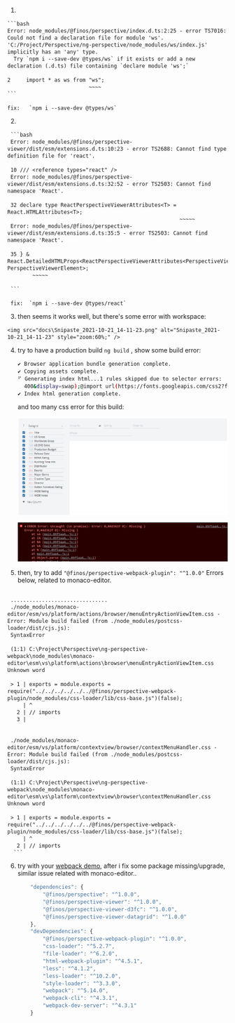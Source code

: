 1.  

    ```bash
    Error: node_modules/@finos/perspective/index.d.ts:2:25 - error TS7016: Could not find a declaration file for module 'ws'. 'C:/Project/Perspective/ng-perspective/node_modules/ws/index.js' implicitly has an 'any' type.
      Try `npm i --save-dev @types/ws` if it exists or add a new declaration (.d.ts) file containing `declare module 'ws';`
    
    2     import * as ws from "ws";
                              ~~~~
    ```

    fix:   `npm i --save-dev @types/ws`

2.   

     ```bash
     Error: node_modules/@finos/perspective-viewer/dist/esm/extensions.d.ts:10:23 - error TS2688: Cannot find type definition file for 'react'.
     
     10 /// <reference types="react" />
     Error: node_modules/@finos/perspective-viewer/dist/esm/extensions.d.ts:32:52 - error TS2503: Cannot find namespace 'React'.
     
     32 declare type ReactPerspectiveViewerAttributes<T> = React.HTMLAttributes<T>;
                                                           ~~~~~
     Error: node_modules/@finos/perspective-viewer/dist/esm/extensions.d.ts:35:5 - error TS2503: Cannot find namespace 'React'.
     
     35 } & React.DetailedHTMLProps<ReactPerspectiveViewerAttributes<PerspectiveViewerElement>, PerspectiveViewerElement>;
            ~~~~~
     
     ```

     fix:  `npm i --save-dev @types/react`

3.   then seems it works well, but there's some error with workspace:

    <img src="docs\Snipaste_2021-10-21_14-11-23.png" alt="Snipaste_2021-10-21_14-11-23" style="zoom:60%;" />

4.  try to have a production build `ng build` , show some build error:

    ```bash
    ✔ Browser application bundle generation complete.
    ✔ Copying assets complete.
    ⠋ Generating index html...1 rules skipped due to selector errors:
      400&display=swap);@import url(https://fonts.googleapis.com/css2?family=Roboto+Mono@200;400&display=swap);@import url(https://unpkg.com/monaco-editor/esm/vs/base/browser/ui/codicons/codicon/codicon.css);.perspective-viewer-material -> Unmatched selector: &display=swap);@import url(https://fonts.googleapis.com/css2?family=Roboto+Mono@200;400&display=swap);@import url(https://unpkg.com/monaco-editor/esm/vs/base/browser/ui/codicons/codicon/codicon.css);.perspective-viewer-material
    ✔ Index html generation complete.
    ```

    and too many css error for this build:

    ![image-20211021143137843](docs\image-20211021143137843.png)

    ![image-20211021143017012](docs\image-20211021143017012.png)

  5.  then, try to add `"@finos/perspective-webpack-plugin": "^1.0.0"`  Errors below, related to monaco-editor.

      ```bash
     ...............................
     ./node_modules/monaco-editor/esm/vs/platform/actions/browser/menuEntryActionViewItem.css - Error: Module build failed (from ./node_modules/postcss-loader/dist/cjs.js):
     SyntaxError
     
     (1:1) C:\Project\Perspective\ng-perspective-webpack\node_modules\monaco-editor\esm\vs\platform\actions\browser\menuEntryActionViewItem.css Unknown word        
     
     > 1 | exports = module.exports = require("../../../../../../@finos/perspective-webpack-plugin/node_modules/css-loader/lib/css-base.js")(false);
         | ^
       2 | // imports
       3 | 
     
     
     ./node_modules/monaco-editor/esm/vs/platform/contextview/browser/contextMenuHandler.css - Error: Module build failed (from ./node_modules/postcss-loader/dist/cjs.js):
     SyntaxError
     
     (1:1) C:\Project\Perspective\ng-perspective-webpack\node_modules\monaco-editor\esm\vs\platform\contextview\browser\contextMenuHandler.css Unknown word
     
     > 1 | exports = module.exports = require("../../../../../../@finos/perspective-webpack-plugin/node_modules/css-loader/lib/css-base.js")(false);
         | ^
       2 | // imports
      ```

6.  try with your  [webpack demo](https://github.com/finos/perspective/tree/master/examples/webpack), after i fix some package missing/upgrade,  similar issue related with monaco-editor.. 

    ```javascript
        "dependencies": {
            "@finos/perspective": "^1.0.0",
            "@finos/perspective-viewer": "^1.0.0",
            "@finos/perspective-viewer-d3fc": "^1.0.0",
            "@finos/perspective-viewer-datagrid": "^1.0.0"
        },
        "devDependencies": {
            "@finos/perspective-webpack-plugin": "^1.0.0",
            "css-loader": "^5.2.7",
            "file-loader": "^6.2.0",
            "html-webpack-plugin": "^4.5.1",
            "less": "^4.1.2",
            "less-loader": "^10.2.0",
            "style-loader": "^3.3.0",
            "webpack": "^5.14.0",
            "webpack-cli": "^4.3.1",
            "webpack-dev-server": "^4.3.1"
        }
    ```

    